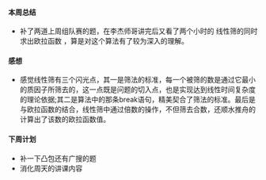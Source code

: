 #### 本周总结

+  补了两道上周组队赛的题，在李杰师哥讲完后又看了两个小时的 线性筛的同时求出欧拉函数 ，算是对这个算法有了较为深入的理解。

#### 感想

+  感觉线性筛有三个闪光点，其一是筛法的标准，每一个被筛的数是通过它最小的质因子所筛去的，这一点既是问题的切入点，也是实现达到线性时间复杂度的理论依据;其二是算法中的那条break语句，精美契合了筛法的标准。最后是与欧拉函数的结合，线性筛中通过倍数的操作，不但筛去合数，还顺水推舟的计算出了该数的欧拉函数值。

#### 下周计划

+  补一下凸包还有广搜的题
+  消化周天的讲课内容



